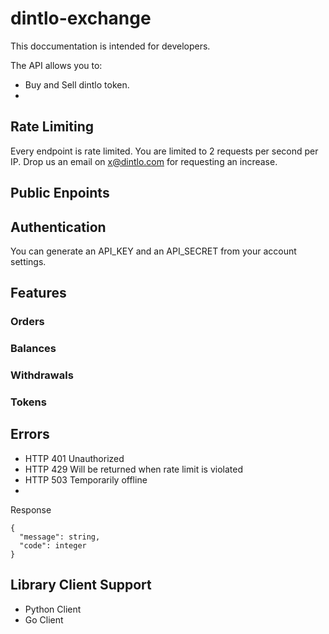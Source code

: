 # dintlo-exchange
This doccumentation is intended for developers.

The API allows you to:
- Buy and Sell dintlo token.
- 


## Rate Limiting
Every endpoint is rate limited. You are limited to 2 requests per second per IP. Drop us an email on x@dintlo.com for requesting an increase.

## Public Enpoints

## Authentication
You can generate an API_KEY and an API_SECRET from your account settings.

## Features
### Orders

### Balances

### Withdrawals

### Tokens

## Errors
- HTTP 401 Unauthorized 
- HTTP 429 Will be returned when rate limit is violated
- HTTP 503 Temporarily offline
- 

Response

```
{
  "message": string,
  "code": integer
}
```


## Library Client Support
- Python Client
- Go Client
